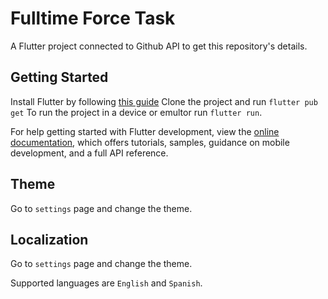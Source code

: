 # Fulltime Force Task 

A Flutter project connected to Github API to get this repository's details.

## Getting Started

Install Flutter by following [this guide](https://docs.flutter.dev/get-started/install)
Clone the project and run `flutter pub get`
To run the project in a device or emultor run `flutter run`.

For help getting started with Flutter development, view the
[online documentation](https://flutter.dev/docs), which offers tutorials,
samples, guidance on mobile development, and a full API reference.

## Theme

Go to `settings` page and change the theme.

## Localization

Go to `settings` page and change the theme.

Supported languages are `English` and `Spanish`.
